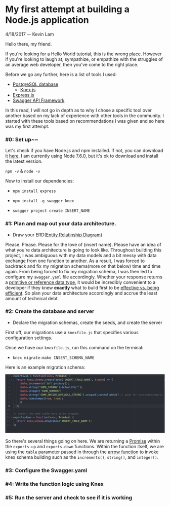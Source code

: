 # My first attempt at building a Node.js application

 4/18/2017 -- Kevin Lam

Hello there, my friend.

If you're looking for a Hello World tutorial, this is the wrong place. However if you're looking to laugh at, sympathize, or empathize with the struggles of an average web developer, then you've come to the right place.

Before we go any further, here is a list of tools I used:

- [PostgreSQL database](https://www.postgresql.org/)
    - [Knex.js](http://knexjs.org/)
- [Express.js](https://expressjs.com/)
- [Swagger API Framework](http://swagger.io/)

In this read, I will not go in depth as to why I chose a specific tool over another based on my lack of experience with other tools in the community. I started with these tools based on recommendations I was given and so here was my first attempt.

### #0: Set up~~

Let's check if you have Node.js and npm installed. If not, you can download it [here](https://nodejs.org/en/). I am currently using Node 7.6.0, but it's ok to download and install the latest version.

`npm -v` & `node -v`

Now to install our dependencies:

- `npm install express`

- `npm install -g swagger knex`

- `swagger project create INSERT_NAME`

### #1: Plan and map out your data architecture.

- Draw your ERD([Entity Relatinship Diagram](https://www.lucidchart.com/pages/er-diagrams))

Please. Please. Please for the love of (insert name). Please have an idea of what you're data architecture is going to look like. Throughout building this project, I was ambiguous with my data models and a bit messy with data exchange from one function to another. As a result, I was forced to backtrack and fix my migration schema(more on that below) time and time again. From being forced to fix my migration schema, I was then led to configure my `swagger.yaml` file accordingly. Whether your response returns a [primitive or reference data type](http://stackoverflow.com/questions/13266616/primitive-value-vs-reference-value), it would be incredibly convenient to a developer if they knew __exactly__ what to build first to be [effective vs. being efficient](http://www.insightsquared.com/2013/08/effectiveness-vs-efficiency-whats-the-difference/). So plan your data architecture accordingly and accrue the least amount of technical debt.

### #2: Create the database and server

- Declare the migration schemas, create the seeds, and create the server

First off, our migrations use a `knexfile.js` that specifies various configuration settings.

Once we have our `knexfile.js`, run this command on the terminal:

- `knex migrate:make INSERT_SCHEMA_NAME`

Here is an example migration schema:

![example schema](/images/schema.png)

So there's several things going on here. We are returning a [Promise](https://developer.mozilla.org/en-US/docs/Web/JavaScript/Reference/Global_Objects/Promise) within the `exports.up` and `exports.down` functions. Within the function itself, we are using the `table` parameter passed in through the [arrow function](https://developer.mozilla.org/en-US/docs/Web/JavaScript/Reference/Functions/Arrow_functions) to invoke knex schema building such as the `increments()`, `string()`, and `integer()`.

### #3: Configure the Swagger.yaml


### #4: Write the function logic using Knex


### #5: Run the server and check to see if it is working
